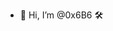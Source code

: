 - 👋 Hi, I’m @0x6B6 🛠 

<!---
0x6B6/0x6B6 is a ✨ special ✨ repository because its `README.md` (this file) appears on your GitHub profile.
You can click the Preview link to take a look at your changes.
--->
